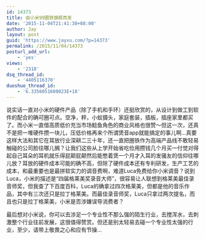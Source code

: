 ```yaml
---
id: 14373
title: 由小米99圈铁旗舰而发
date: '2015-11-04T21:41:30+08:00'
author: Jay
layout: post
guid: 'https://www.jayxu.com/?p=14373'
permalink: /2015/11/04/14373
posturl_add_url:
    - 'yes'
views:
    - '2318'
dsq_thread_id:
    - '4405116370'
duoshuo_thread_id:
    - '6.3356051608023E+18'
---
```


说实话一直对小米的硬件产品（除了手机和手环）还挺欣赏的，从设计到做工到软件的配合的确可圈可点。空净，秤，小蚁摄头，家庭套装，插板，插座家里都买了。而小米一直借高质低价充当市场鲶鱼角色的商业风格也很赞～但这一次，还真不是把一堆硬件攒一块儿，压低价格再来个所谓煲音app就能搞定的事儿啊…真要这样大法和其它在耳放行业深耕二三十年，还一直把圈铁作为高端产品线不敢轻易触碰的公司脸往哪儿搁？让我们这些从上学开始省吃俭用攒钱几个月买一付觉对得起自己耳朵的耳机就乐得屁颠屁颠然后能憋着煲一个月才入耳的发骚友的信仰往哪儿放？耳放的硬件成本可能的确不高，但除了硬件成本还有专利研发，生产工艺的成本，和最重要也是最拼软实力的调音费啊，难道Luca免费给你小米调音？说到Luca，小米的描述是“四届格莱美奖录音大师”，很容易让人联想到格莱美最佳录音师奖，但我查了下百度百科，Luca的确拿过四次格莱美，但都是他的音乐作品，其中有三次还只是拉丁格莱美。而最佳录音师奖，Luca只拿过两次提名，而且也只是拉丁格莱美，小米是否涉嫌误导消费者？

最后想对小米说，你可以去涉足一个专业性不那么强的陌生行业，去搅浑水，去刺激整个行业往前发展，这很值得赞赏。但还是别太轻易去碰一个专业性太强的行业，至少，请带上敬畏之心和应有节操…
